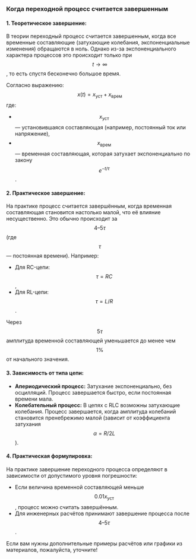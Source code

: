 ### Когда переходной процесс считается завершенным

#### **1. Теоретическое завершение:**
В теории переходный процесс считается завершенным, когда все временные составляющие (затухающие колебания, экспоненциальные изменения) обращаются в ноль. Однако из-за экспоненциального характера процессов это происходит только при $$t \to \infty$$, то есть спустя бесконечно большое время. 

Согласно выражению:
$$
x(t) = x_{\text{уст}} + x_{\text{врем}}
$$
где:
- $$x_{\text{уст}} $$— установившаяся составляющая (например, постоянный ток или напряжение),
- $$x_{\text{врем}} $$— временная составляющая, которая затухает экспоненциально по закону $$e^{-t/\tau}$$.

#### **2. Практическое завершение:**
На практике процесс считается завершённым, когда временная составляющая становится настолько малой, что её влияние несущественно. Это обычно происходит за $$4\text{–}5 \tau $$(где $$\tau $$— постоянная времени). Например:
- Для RC-цепи: $$\tau = RC$$,
- Для RL-цепи: $$\tau = L/R$$.

Через $$5\tau $$амплитуда временной составляющей уменьшается до менее чем $$1\% $$от начального значения.

#### **3. Зависимость от типа цепи:**
- **Апериодический процесс:** Затухание экспоненциально, без осцилляций. Процесс завершается быстро, если постоянная времени мала.
- **Колебательный процесс:** В цепях с RLC возможны затухающие колебания. Процесс завершается, когда амплитуда колебаний становится пренебрежимо малой (зависит от коэффициента затухания $$\alpha = R/2L$$).

#### **4. Практическая формулировка:**
На практике завершение переходного процесса определяют в зависимости от допустимого уровня погрешности:
- Если величина временной составляющей меньше $$0.01 x_{\text{уст}}$$, процесс можно считать завершённым.
- Для инженерных расчётов принимают завершение процесса после $$4\text{–}5 \tau$$.

Если вам нужны дополнительные примеры расчётов или графики из материалов, пожалуйста, уточните!
